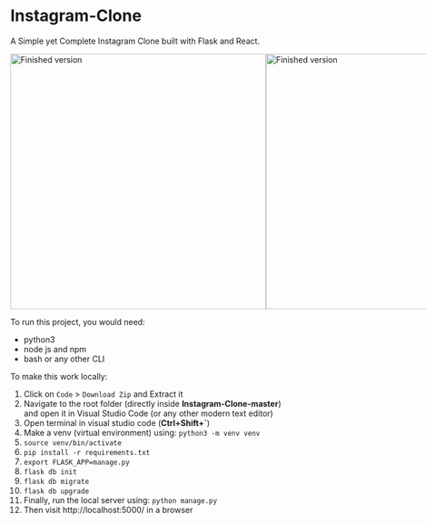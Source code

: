 # Instagram-Clone
A Simple yet Complete Instagram Clone built with Flask and React.  

<p style="display: flex;"><img src="https://i.ibb.co/zS6czd5/1.png" width="450" alt="Finished version"/> <img src="https://i.ibb.co/sWfJxmX/2.png"  width="450" alt="Finished version"/></p>

To run this project, you would need:
* python3
* node js and npm
* bash or any other CLI

To make this work locally:

1. Click on `Code` > `Download Zip` and Extract it
2. Navigate to the root folder (directly inside **Instagram-Clone-master**) and open it in Visual Studio Code (or any other modern text editor)
3. Open terminal in visual studio code (**Ctrl+Shift+\`**)
4. Make a venv (virtual environment) using:  `python3 -m venv venv`
5. `source venv/bin/activate`
6. `pip install -r requirements.txt`
7. `export FLASK_APP=manage.py`
8. `flask db init`
9. `flask db migrate`
10. `flask db upgrade`
11. Finally, run the local server using: `python manage.py`
12. Then visit http://localhost:5000/ in a browser
